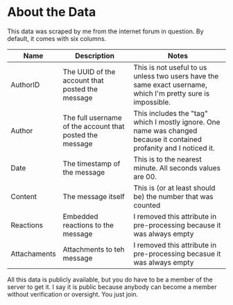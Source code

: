 # About the Data

This data was scraped by me from the internet forum in question.
By default, it comes with six columns.

Name | Description | Notes
-----|-------------|------
AuthorID | The UUID of the account that posted the message | This is not useful to us unless two users have the same exact username, which I'm pretty sure is impossible.
Author | The full username of the account that posted the message | This includes the "tag" which I mostly ignore. One name was changed because it contained profanity and I noticed it.
Date | The timestamp of the message | This is to the nearest minute. All seconds values are 00.
Content | The message itself | This is (or at least should be) the number that was counted
Reactions | Embedded reactions to the message | I removed this attribute in pre-processing because it was always empty
Attachaments | Attachments to teh message | I removed this attribute in pre-processing becasue it was always empty

All this data is publicly available, but you do have to be a member of the server to get it. I say it is public because anybody can become a member without verification or oversight. You just join.